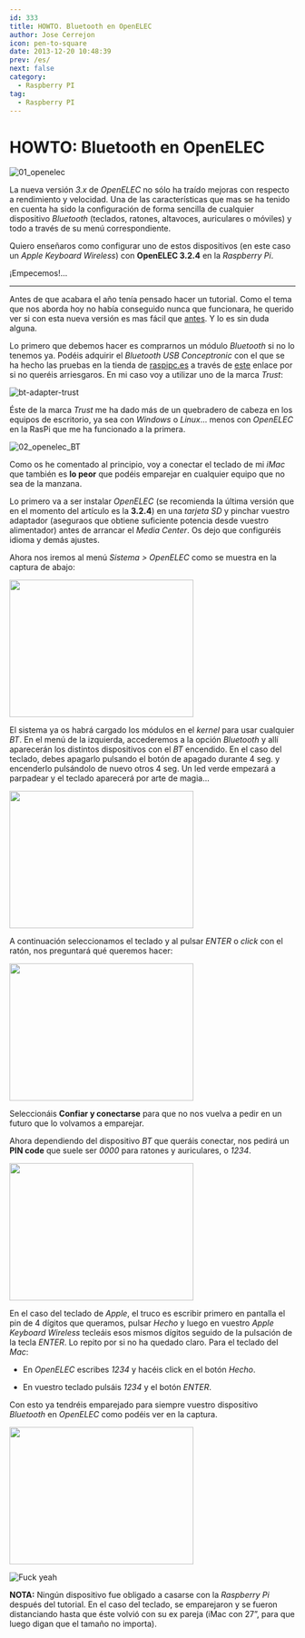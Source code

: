 ```yaml
---
id: 333
title: HOWTO. Bluetooth en OpenELEC
author: Jose Cerrejon
icon: pen-to-square
date: 2013-12-20 10:48:39
prev: /es/
next: false
category:
  - Raspberry PI
tag:
  - Raspberry PI
---
```


# HOWTO: Bluetooth en OpenELEC

![01_openelec](/images/2013/12/01_openelec.jpg)

La nueva versión *3.x* de *OpenELEC* no sólo ha traído mejoras con respecto a rendimiento y velocidad. Una de las características que mas se ha tenido en cuenta ha sido la configuración de forma sencilla de cualquier dispositivo *Bluetooth* (teclados, ratones, altavoces, auriculares o móviles)  y todo a través de su menú correspondiente.

Quiero enseñaros como configurar uno de estos dispositivos (en este caso un *Apple Keyboard Wireless*) con **OpenELEC 3.2.4** en la *Raspberry Pi*.

¡Empecemos!…

- - -
Antes de que acabara el año tenía pensado hacer un tutorial. Como el tema que nos aborda hoy no había conseguido nunca que funcionara, he querido ver si con esta nueva versión es mas fácil que [antes](http://wiki.openelec.tv/index.php?title=Bluez-tools_how-to). Y lo es sin duda alguna.

Lo primero que debemos hacer es comprarnos un módulo *Bluetooth* si no lo tenemos ya. Podéis adquirir el *Bluetooth USB Conceptronic* con el que se ha hecho las pruebas en la tienda de [raspipc.es](http://raspipc.es) a través de [este](http://goo.gl/F6khBE) enlace por si no queréis arriesgaros. En mi caso voy a utilizar uno de la marca *Trust*:

![bt-adapter-trust](/images/2013/12/bt-adapter-trust.jpg)

Éste de la marca *Trust* me ha dado más de un quebradero de cabeza en los equipos de escritorio, ya sea con *Windows* o *Linux*… menos con *OpenELEC* en la RasPi que me ha funcionado a la primera. 

![02_openelec_BT](/images/2013/12/02_openelec_BT.jpg)

Como os he comentado al principio, voy a conectar el teclado de mi *iMac* que también es **lo peor** que podéis emparejar en cualquier equipo que no sea de la manzana.

Lo primero va a ser instalar *OpenELEC* (se recomienda la última versión que en el momento del artículo es la **3.2.4**) en una *tarjeta SD* y pinchar vuestro adaptador (aseguraos que obtiene suficiente potencia desde vuestro alimentador) antes de arrancar el *Media Center*. Os dejo que configuréis idioma y demás ajustes.

Ahora nos iremos al menú *Sistema > OpenELEC* como se muestra en la captura de abajo:

<a title="OpenELEC menu" rel="lightbox" href="/images/2013/12/03_openelec_BT.jpg">
<img width="324" height="242" src="/images/2013/12/03_openelec_BT_min.jpg">
</a>


El sistema ya os habrá cargado los módulos en el *kernel* para usar cualquier *BT*. En el menú de la izquierda, accederemos a la opción *Bluetooth* y allí aparecerán los distintos dispositivos con el *BT* encendido. En el caso del teclado, debes apagarlo pulsando el botón de apagado durante 4 seg. y encenderlo pulsándolo de nuevo otros 4 seg. Un led verde empezará a parpadear y el teclado aparecerá por arte de magia…

<a title="Dirección MAC oculta para respetar el anonimato de los dispositivos" rel="lightbox" href="/images/2013/12/04_openelec_BT.jpg">
<img width="324" height="242" src="/images/2013/12/04_openelec_BT_min.jpg">
</a>

A continuación seleccionamos el teclado y al pulsar *ENTER* o *click* con el ratón, nos preguntará qué queremos hacer:

<a title="Pocas veces en la vida vas a poder confiar como en este caso" rel="lightbox" href="/images/2013/12/05_openelec_BT.jpg">
<img width="324" height="242" src="/images/2013/12/05_openelec_BT_min.jpg">
</a>

Seleccionáis **Confiar y conectarse** para que no nos vuelva a pedir en un futuro que lo volvamos a emparejar.

Ahora dependiendo del dispositivo *BT* que queráis conectar, nos pedirá un **PIN code** que suele ser *0000* para ratones y auriculares, o *1234*.

<a title="PIN Code Request" rel="lightbox" href="/images/2013/12/06_openelec_BT.jpg">
<img width="324" height="242" src="/images/2013/12/06_openelec_BT_min.jpg">
</a>

En el caso del teclado de *Apple*, el truco es escribir primero en pantalla el pin de 4 dígitos que queramos, pulsar *Hecho* y luego en vuestro *Apple Keyboard Wireless* tecleáis esos mismos dígitos seguido de la pulsación de la tecla *ENTER*. Lo repito por si no ha quedado claro. Para el teclado del *Mac*:

* En *OpenELEC* escribes *1234* y hacéis click en el botón *Hecho*.

* En vuestro teclado pulsáis *1234* y el botón *ENTER*.

Con esto ya tendréis emparejado para siempre vuestro dispositivo *Bluetooth* en *OpenELEC* como podéis ver en la captura.

<a title=“Paired” rel="lightbox" href="/images/2013/12/07_openelec_BT.jpg">
<img width="324" height="242" src="/images/2013/12/07_openelec_BT_min.jpg">
</a>
 
![Fuck yeah](/images/yeah.jpg)

**NOTA:** Ningún dispositivo fue obligado a casarse con la *Raspberry Pi* después del tutorial. En el caso del teclado, se emparejaron y se fueron distanciando hasta que éste volvió con su ex pareja (iMac con 27”, para que luego digan que el tamaño no importa).